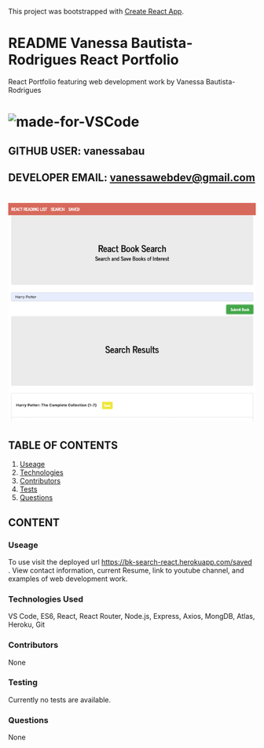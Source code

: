 This project was bootstrapped with [Create React App](https://github.com/facebook/create-react-app).

# README Vanessa Bautista-Rodrigues React Portfolio 

React Portfolio featuring web development work by Vanessa Bautista-Rodrigues

# ![made-for-VSCode](https://img.shields.io/badge/Made%20for-VSCode-1f425f.svg)

## GITHUB USER: vanessabau

## DEVELOPER EMAIL: vanessawebdev@gmail.com

# ![bookseach](https://raw.githubusercontent.com/vanessabau/booksearch/booksearch/booksearch%20-%201.png)


## TABLE OF CONTENTS

1. [Useage](###Useage)
2. [Technologies](###Licensing)
3. [Contributors](###Contributors)
5. [Tests](###Testing)
6. [Questions](###Questions)

## CONTENT

### Useage

To use visit the deployed url https://bk-search-react.herokuapp.com/saved . View contact information, current Resume, link to youtube channel, and examples of web development work.


### Technologies Used

VS Code, ES6, React, React Router, Node.js, Express, Axios, MongDB, Atlas, Heroku, Git

### Contributors

None

### Testing

Currently no tests are available.

### Questions

None

